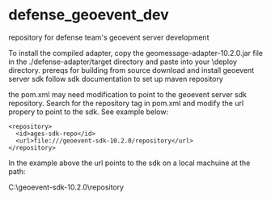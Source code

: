 defense_geoevent_dev
====================

repository for defense team's geoevent server development

To install the compiled adapter, copy the geomessage-adapter-10.2.0.jar file in the ./defense-adapter/target directory and paste into your <Geoevent Server Install>\deploy directory.
prereqs for building from source
download and install geoevent server sdk
follow sdk documentation to set up maven repository

the pom.xml may need modification to point to the geoevent server sdk repository. Search for the repository tag in pom.xml and modify the url propery to point to the sdk.  See example below:

```
<repository>
  <id>ages-sdk-repo</id>
  <url>file:///geoevent-sdk-10.2.0/repository</url>
</repository>
```

In the example above the url points to the sdk on a local machuine at the path:

C:\geoevent-sdk-10.2.0\repository
